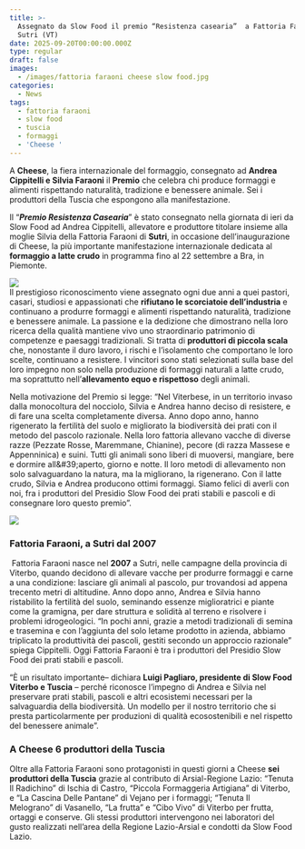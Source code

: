 ```yaml
---
title: >-
  Assegnato da Slow Food il premio “Resistenza casearia”  a Fattoria Faraoni di
  Sutri (VT)
date: 2025-09-20T00:00:00.000Z
type: regular
draft: false
images:
  - /images/fattoria faraoni cheese slow food.jpg
categories:
  - News
tags:
  - fattoria faraoni
  - slow food
  - tuscia
  - formaggi
  - 'Cheese '
---
```


A **Cheese**, la fiera internazionale del formaggio, consegnato ad **Andrea Cippitelli e Silvia Faraoni** il **Premio** che celebra chi produce formaggi e alimenti rispettando naturalità, tradizione e benessere animale. Sei i produttori della Tuscia che espongono alla manifestazione.

Il “***Premio Resistenza Casearia***” è stato consegnato nella giornata di ieri da Slow Food ad Andrea Cippitelli, allevatore e produttore titolare insieme alla moglie Silvia della Fattoria Faraoni di **Sutri**, in occasione dell’inaugurazione di Cheese, la più importante manifestazione internazionale dedicata al **formaggio a latte crudo** in programma fino al 22 settembre a Bra, in Piemonte.

![](</images/faraoni formaggi.jpg>)\
Il prestigioso riconoscimento viene assegnato ogni due anni a quei pastori, casari, studiosi e appassionati che **rifiutano le scorciatoie dell’industria** e continuano a produrre formaggi e alimenti rispettando naturalità, tradizione e benessere animale. La passione e la dedizione che dimostrano nella loro ricerca della qualità mantiene vivo uno straordinario patrimonio di competenze e paesaggi tradizionali. Si tratta di **produttori di piccola scala** che, nonostante il duro lavoro, i rischi e l’isolamento che comportano le loro scelte, continuano a resistere. I vincitori sono stati selezionati sulla base del loro impegno non solo nella produzione di formaggi naturali a latte crudo, ma soprattutto nell’**allevamento equo e rispettoso** degli animali.

Nella motivazione del Premio si legge: “Nel Viterbese, in un territorio invaso dalla monocoltura del nocciolo, Silvia e Andrea hanno deciso di resistere, e di fare una scelta completamente diversa. Anno dopo anno, hanno rigenerato la fertilità del suolo e migliorato la biodiversità dei prati con il metodo del pascolo razionale. Nella loro fattoria allevano vacche di diverse razze (Pezzate Rosse, Maremmane, Chianine), pecore (di razza Massese e Appenninica) e suini. Tutti gli animali sono liberi di muoversi, mangiare, bere e dormire all\&#39;aperto, giorno e notte. Il loro metodi di allevamento non solo salvaguardano la natura, ma la migliorano, la rigenerano. Con il latte crudo, Silvia e Andrea producono ottimi formaggi. Siamo felici di averli con noi, fra i produttori del Presidio Slow Food dei prati stabili e pascoli e di consegnare loro questo premio”.

![](</images/cheese premio faraoni.jpg>)

### Fattoria Faraoni, a Sutri dal 2007

 Fattoria Faraoni nasce nel **2007** a Sutri, nelle campagne della provincia di Viterbo, quando decidono di allevare vacche per produrre formaggi e carne a una condizione: lasciare gli animali al pascolo, pur trovandosi ad appena trecento metri di altitudine. Anno dopo anno, Andrea e Silvia hanno ristabilito la fertilità del suolo, seminando essenze miglioratrici e piante come la gramigna, per dare struttura e solidità al terreno e risolvere i problemi idrogeologici. “In pochi anni, grazie a metodi tradizionali di semina e trasemina e con l’aggiunta del solo letame prodotto in azienda, abbiamo triplicato la produttività dei pascoli, gestiti secondo un approccio razionale” spiega Cippitelli. Oggi Fattoria Faraoni è tra i produttori del Presidio Slow Food dei prati stabili e pascoli.

“È un risultato importante– dichiara **Luigi Pagliaro, presidente di Slow Food Viterbo e Tuscia** – perché riconosce l’impegno di Andrea e Silvia nel preservare prati stabili, pascoli e altri ecosistemi necessari per la salvaguardia della biodiversità. Un modello per il nostro territorio che si presta particolarmente per produzioni di qualità ecosostenibili e nel rispetto del benessere animale”.

### A Cheese 6 produttori della Tuscia

Oltre alla Fattoria Faraoni sono protagonisti in questi giorni a Cheese **sei produttori della Tuscia** grazie al contributo di Arsial-Regione Lazio: “Tenuta Il Radichino” di Ischia di Castro, “Piccola Formaggeria Artigiana” di Viterbo, e “La Cascina Delle Pantane” di Vejano per i formaggi; “Tenuta Il Melograno” di Vasanello, “La frutta” e “Cibo Vivo” di Viterbo per frutta, ortaggi e conserve. Gli stessi produttori intervengono nei laboratori del gusto realizzati nell’area della Regione Lazio-Arsial e condotti da Slow Food Lazio.
